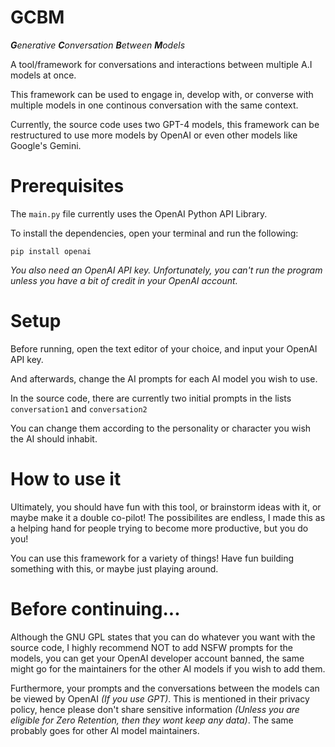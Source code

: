 # GCBM
_**G**enerative **C**onversation **B**etween **M**odels_

A tool/framework for conversations and interactions between multiple A.I models at once.

This framework can be used to engage in, develop with, or converse with multiple models in one continous conversation with the same context.

Currently, the source code uses two GPT-4 models, this framework can be restructured to use more models by OpenAI or even other models like Google's Gemini.

# Prerequisites

The ```main.py``` file currently uses the OpenAI Python API Library.

To install the dependencies, open your terminal and run the following:

```pip install openai```

*You also need an OpenAI API key. Unfortunately, you can't run the program unless you have a bit of credit in your OpenAI account.*

# Setup

Before running, open the text editor of your choice, and input your OpenAI API key.

And afterwards, change the AI prompts for each AI model you wish to use.

In the source code, there are currently two initial prompts in the lists ```conversation1``` and ```conversation2```

You can change them according to the personality or character you wish the AI should inhabit.

# How to use it

Ultimately, you should have fun with this tool, or brainstorm ideas with it, or maybe make it a double co-pilot! The possibilites are endless, I made this as a helping hand for people trying to become more productive, but you do you!

You can use this framework for a variety of things! Have fun building something with this, or maybe just playing around.

# Before continuing...

Although the GNU GPL states that you can do whatever you want with the source code, I highly recommend NOT to add NSFW prompts for the models, you can get your OpenAI developer account banned, the same might go for the maintainers for the other AI models if you wish to add them.

Furthermore, your prompts and the conversations between the models can be viewed by OpenAI _(If you use GPT)_. This is mentioned in their privacy policy, hence please don't share sensitive information _(Unless you are eligible for Zero Retention, then they wont keep any data)_. The same probably goes for other AI model maintainers.

